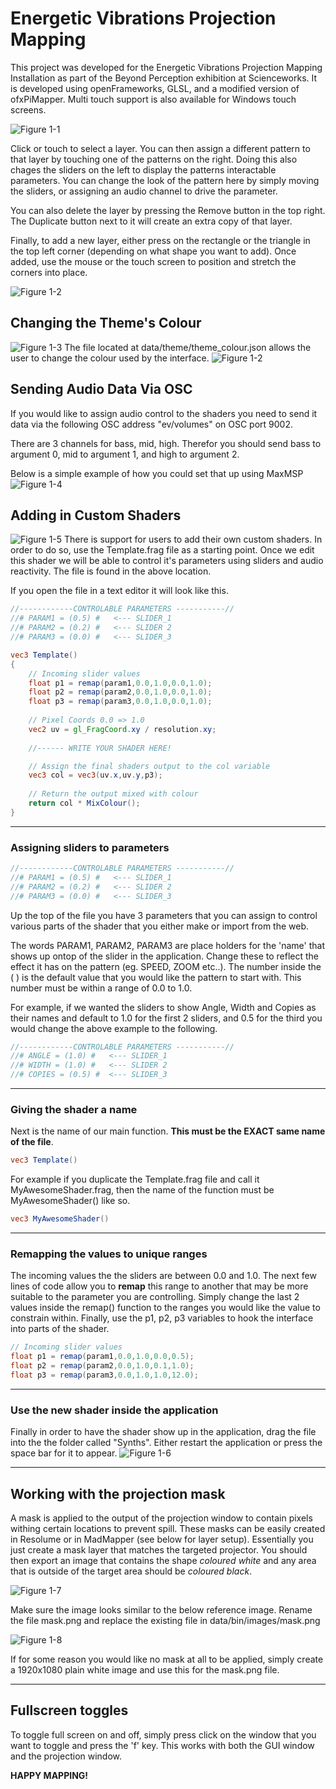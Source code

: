 # Energetic Vibrations Projection Mapping
This project was developed for the Energetic Vibrations Projection Mapping Installation as part of the Beyond Perception exhibition at Scienceworks. It is developed using openFrameworks, GLSL, and a modified version of ofxPiMapper. Multi touch support is also available for Windows touch screens.

![Figure 1-1](https://github.com/JoshuaBatty/EnergeticVibrationsProjectionMapping/blob/master/Wiki/Interface.png "Main Interface")

Click or touch to select a layer. You can then assign a different pattern to that layer by touching one of the patterns on the right. Doing this also chages the sliders on the left to display the patterns interactable parameters. You can change the look of the pattern here by simply moving the sliders, or assigning an audio channel to drive the parameter.

You can also delete the layer by pressing the Remove button in the top right. The Duplicate button next to it will create an extra copy of that layer.

Finally, to add a new layer, either press on the rectangle or the triangle in the top left corner (depending on what shape you want to add). Once added, use the mouse or the touch screen to position and stretch the corners into place. 

![Figure 1-2](https://github.com/JoshuaBatty/EnergeticVibrationsProjectionMapping/blob/master/Wiki/Select%20Layer.png "Select Layer")

## Changing the Theme's Colour
![Figure 1-3](https://github.com/JoshuaBatty/EnergeticVibrationsProjectionMapping/blob/master/Wiki/ThemeColourExample.png "Theme Colour Example")
The file located at data/theme/theme_colour.json allows the user to change the colour used by the interface.
![Figure 1-2](https://github.com/JoshuaBatty/EnergeticVibrationsProjectionMapping/blob/master/Wiki/ThemeColour.png "Theme Colour")

## Sending Audio Data Via OSC
If you would like to assign audio control to the shaders you need to send it data via the following OSC address
"ev/volumes" on OSC port 9002.

There are 3 channels for bass, mid, high. Therefor you should send bass to argument 0, mid to argument 1, and high to argument 2.

Below is a simple example of how you could set that up using MaxMSP
![Figure 1-4](https://github.com/JoshuaBatty/EnergeticVibrationsProjectionMapping/blob/master/Wiki/MaxOSC.png "Select Layer")
## Adding in Custom Shaders
![Figure 1-5](https://github.com/JoshuaBatty/EnergeticVibrationsProjectionMapping/blob/master/Wiki/CustomShaderPath.png "CustomShaderPath")
There is support for users to add their own custom shaders. In order to do so, use the Template.frag file as a starting point. Once we edit this shader we will be able to control it's parameters using sliders and audio reactivity. The file is found in the above location. 


If you open the file in a text editor it will look like this. 
```glsl
//------------CONTROLABLE PARAMETERS -----------//
//# PARAM1 = (0.5) #   <--- SLIDER_1
//# PARAM2 = (0.2) #   <--- SLIDER 2
//# PARAM3 = (0.0) #   <--- SLIDER_3

vec3 Template()
{
    // Incoming slider values
    float p1 = remap(param1,0.0,1.0,0.0,1.0);
    float p2 = remap(param2,0.0,1.0,0.0,1.0);
    float p3 = remap(param3,0.0,1.0,0.0,1.0);
    
    // Pixel Coords 0.0 => 1.0
    vec2 uv = gl_FragCoord.xy / resolution.xy;
    
    //------ WRITE YOUR SHADER HERE!

    // Assign the final shaders output to the col variable
    vec3 col = vec3(uv.x,uv.y,p3);
    
    // Return the output mixed with colour
    return col * MixColour();
}
```

---
### Assigning sliders to parameters
```glsl
//------------CONTROLABLE PARAMETERS -----------//
//# PARAM1 = (0.5) #   <--- SLIDER_1
//# PARAM2 = (0.2) #   <--- SLIDER 2
//# PARAM3 = (0.0) #   <--- SLIDER_3
```
Up the top of the file you have 3 parameters that you can assign to control various parts of the shader that you either make or import from the web. 

The words PARAM1, PARAM2, PARAM3 are place holders for the 'name' that shows up ontop of the slider in the application. Change these to reflect the effect it has on the pattern (eg. SPEED, ZOOM etc..). The number inside the ( ) is the default value that you would like the pattern to start with. This number must be within a range of 0.0 to 1.0. 

For example, if we wanted the sliders to show Angle, Width and Copies as their names and default to 1.0 for the first 2 sliders, and 0.5 for the third you would change the above example to the following.  
```glsl
//------------CONTROLABLE PARAMETERS -----------//
//# ANGLE = (1.0) #   <--- SLIDER_1
//# WIDTH = (1.0) #   <--- SLIDER 2
//# COPIES = (0.5) #  <--- SLIDER_3
```

---
### Giving the shader a name
Next is the name of our main function. **This must be the EXACT same name of the file**. 
```glsl
vec3 Template()
```

For example if you duplicate the Template.frag file and call it MyAwesomeShader.frag, then the name of the function must be MyAwesomeShader() like so. 
```glsl
vec3 MyAwesomeShader()
```

---
### Remapping the values to unique ranges
The incoming values the the sliders are between 0.0 and 1.0. The next few lines of code allow you to __remap__ this range to another that may be more suitable to the parameter you are controlling. Simply change the last 2 values inside the remap() function to the ranges you would like the value to constrain within. Finally, use the p1, p2, p3 variables to hook the interface into parts of the shader. 
```glsl
// Incoming slider values
float p1 = remap(param1,0.0,1.0,0.0,0.5);
float p2 = remap(param2,0.0,1.0,0.1,1.0);
float p3 = remap(param3,0.0,1.0,1.0,12.0);
```

---
### Use the new shader inside the application
Finally in order to have the shader show up in the application, drag the file into the the folder called "Synths". Either restart the application or press the space bar for it to appear. 
![Figure 1-6](https://github.com/JoshuaBatty/EnergeticVibrationsProjectionMapping/blob/master/Wiki/MyAwesomeShader.png "MyAwesomeShader")

---
## Working with the projection mask
A mask is applied to the output of the projection window to contain pixels withing certain locations to prevent spill. These masks can be easily created in Resolume or in MadMapper (see below for layer setup). Essentially you just create a mask layer that matches the targeted projector. You should then export an image that contains the shape *coloured white* and any area that is outside of the target area should be *coloured black*.   

![Figure 1-7](https://github.com/JoshuaBatty/EnergeticVibrationsProjectionMapping/blob/master/Wiki/MadMapper.png "MadMapper")

Make sure the image looks similar to the below reference image. Rename the file mask.png and replace the existing file in data/bin/images/mask.png

![Figure 1-8](https://github.com/JoshuaBatty/EnergeticVibrationsProjectionMapping/blob/master/bin/data/images/mask.png "Mask")

If for some reason you would like no mask at all to be applied, simply create a 1920x1080 plain white image and use this for the mask.png file. 

---
## Fullscreen toggles
To toggle full screen on and off, simply press click on the window that you want to toggle and press the 'f' key. This works with both the GUI window and the projection window.

__HAPPY MAPPING!__
